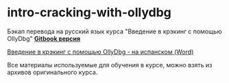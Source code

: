 # intro-cracking-with-ollydbg

Бэкап перевода на русский язык курса "Введение в крэкинг с помощью OllyDbg" [**Gitbook версия**](https://backoftut.gitbook.io/intro-cracking-with-ollydbg/)

[Введение в крэкинг с помощью OllyDbg - на испанском (Word)](http://ricardonarvaja.info/WEB/INTRODUCCION%20AL%20CRACKING%20CON%20OLLYDBG%20DESDE%20CERO/EN%20FORMATO%20DOC/)

Все материалы используемые для обучения в курсе, можно взять из архивов оригинального курса.
